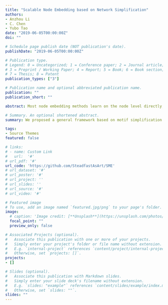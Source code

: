 ```yaml
---
title: "Scalable Node Embedding based on Network Simplification"
authors:
- Anzhou Li
- C. Chen
- Yubo Tao
date: "2019-06-05T00:00:00Z"
doi: ""

# Schedule page publish date (NOT publication's date).
publishDate: "2019-06-05T00:00:00Z"

# Publication type.
# Legend: 0 = Uncategorized; 1 = Conference paper; 2 = Journal article;
# 3 = Preprint / Working Paper; 4 = Report; 5 = Book; 6 = Book section;
# 7 = Thesis; 8 = Patent
publication_types: ["3"]

# Publication name and optional abbreviated publication name.
publication: ""
publication_short: ""

abstract: Most node embedding methods learn on the node level directly, which could be time-consuming for large networks. There are various motifs in the network, such as stars and connectors. The representations of nodes in the motif exist specific relationships, as demonstrated in our empirical study. In this paper, we propose a general framework for node embeddings based on network simplification to accelerate network representation learning and improve the quality of node embeddings. We identify several specific motifs and simplify them as the anchor-spanner architecture. After learning node embeddings on the simplified network, we propose the corresponding methods to reconstruct the node embeddings of spanners. Our framework can be integrated with most node embedding methods. The experiments demonstrate that our framework can reduce the training time with average of 20%-50% and improve the accuracy of the network reconstruction task up to 40% compared to node embeddings trained on the original networks.

# Summary. An optional shortened abstract.
summary: We proposed a general framework based on motif simplification to improve the effiency and effectiveness of network representation learning.

tags:
- Source Themes
featured: false

# links:
# - name: Custom Link
#   url:  '#'
# url_pdf: '#'
url_code: 'https://github.com/SteadfastAsArt/SME'
# url_dataset: '#'
# url_poster: '#'
# url_project: ''
# url_slides: ''
# url_source: '#'
# url_video: '#'

# Featured image
# To use, add an image named `featured.jpg/png` to your page's folder. 
image:
  # caption: 'Image credit: [**Unsplash**](https://unsplash.com/photos/s9CC2SKySJM)'
  focal_point: ""
  preview_only: false

# Associated Projects (optional).
#   Associate this publication with one or more of your projects.
#   Simply enter your project's folder or file name without extension.
#   E.g. `internal-project` references `content/project/internal-project/index.md`.
#   Otherwise, set `projects: []`.
projects:
- []

# Slides (optional).
#   Associate this publication with Markdown slides.
#   Simply enter your slide deck's filename without extension.
#   E.g. `slides: "example"` references `content/slides/example/index.md`.
#   Otherwise, set `slides: ""`.
slides: ""
---
```


<!-- {{% alert note %}}
Click the *Slides* button above to demo Academic's Markdown slides feature.
{{% /alert %}}

Supplementary notes can be added here, including [code and math](https://sourcethemes.com/academic/docs/writing-markdown-latex/). -->
